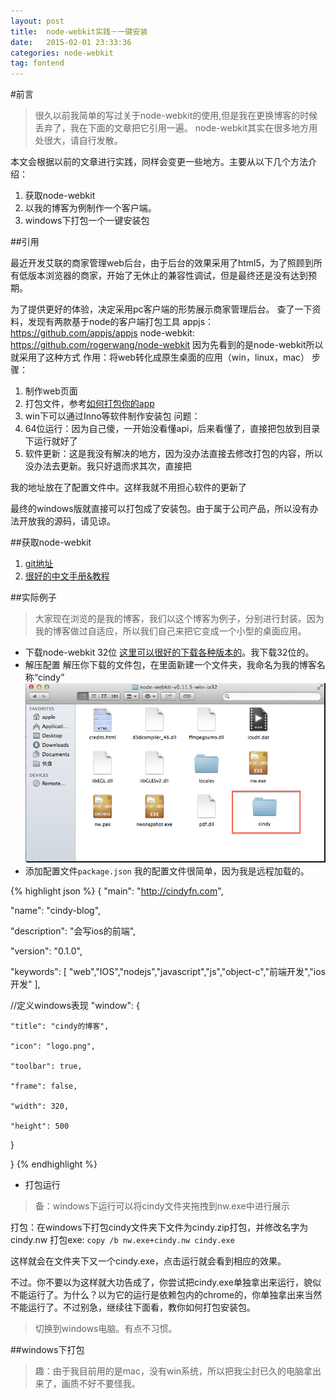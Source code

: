 ```yaml
---
layout: post
title:  node-webkit实践－一键安装
date:   2015-02-01 23:33:36
categories: node-webkit
tag: fontend
---
```


#前言
 >很久以前我简单的写过关于node-webkit的使用,但是我在更换博客的时候丢弃了，我在下面的文章把它引用一遍。
 >node-webkit其实在很多地方用处很大，请自行发散。

本文会根据以前的文章进行实践，同样会变更一些地方。主要从以下几个方法介绍：
 1. 获取node-webkit
 1. 以我的博客为例制作一个客户端。
 1. windows下打包一个一键安装包

##引用

最近开发艾联的商家管理web后台，由于后台的效果采用了html5，为了照顾到所有低版本浏览器的商家，开始了无休止的兼容性调试，但是最终还是没有达到预期。

为了提供更好的体验，决定采用pc客户端的形势展示商家管理后台。
查了一下资料，发现有两款基于node的客户端打包工具
appjs：https://github.com/appjs/appjs
node-webkit: https://github.com/rogerwang/node-webkit
因为先看到的是node-webkit所以就采用了这种方式
作用：将web转化成原生桌面的应用（win，linux，mac）
步骤：
 1. 制作web页面
 1. 打包文件，参考[如何打包你的app](https://github.com/rogerwang/node-webkit/wiki/How-to-package-and-distribute-your-apps)
 1. win下可以通过Inno等软件制作安装包
问题：
 1. 64位运行：因为自己傻，一开始没看懂api，后来看懂了，直接把包放到目录下运行就好了
 1. 软件更新：这是我没有解决的地方，因为没办法直接去修改打包的内容，所以没办法去更新。我只好退而求其次，直接把

 我的地址放在了配置文件中。这样我就不用担心软件的更新了

最终的windows版就直接可以打包成了安装包。由于属于公司产品，所以没有办法开放我的源码，请见谅。

##获取node-webkit

 1. [git地址](https://github.com/rogerwang/node-webkit)
 1. [很好的中文手册&教程](http://www.cnblogs.com/xuanhun/tag/node-webkit/)


##实际例子

 >大家现在浏览的是我的博客，我们以这个博客为例子，分别进行封装。因为我的博客做过自适应，所以我们自己来把它变成一个小型的桌面应用。

 * 下载node-webkit 32位
[这里可以很好的下载各种版本的](https://github.com/rogerwang/node-webkit/#downloads)。我下载32位的。
 * 解压配置
解压你下载的文件包，在里面新建一个文件夹，我命名为我的博客名称“cindy”
![软件包图片](/images/post/node-webkit/image1.png)
 * 添加配置文件`package.json`
 我的配置文件很简单，因为我是远程加载的。

 {% highlight json %}
	{
  "main": "http://cindyfn.com",

  "name": "cindy-blog",

  "description": "会写ios的前端",

  "version": "0.1.0",

  "keywords": [ "web","IOS","nodejs","javascript","js","object-c","前端开发","ios开发" ],

  //定义windows表现
  "window": {

    "title": "cindy的博客",

    "icon": "logo.png",

    "toolbar": true,

    "frame": false,

    "width": 320,

    "height": 500

  }

}
 {% endhighlight %}

 * 打包运行
 >备：windows下运行可以将cindy文件夹拖拽到nw.exe中进行展示

 打包：在windows下打包cindy文件夹下文件为cindy.zip打包，并修改名字为cindy.nw
 打包exe: `copy /b nw.exe+cindy.nw cindy.exe`

 这样就会在文件夹下又一个cindy.exe，点击运行就会看到相应的效果。

 不过。你不要以为这样就大功告成了，你尝试把cindy.exe单独拿出来运行，貌似不能运行了。为什么？以为它的运行是依赖包内的chrome的，你单独拿出来当然不能运行了。不过别急，继续往下面看，教你如何打包安装包。

 > 切换到windows电脑。有点不习惯。






##windows下打包

 >趣：由于我目前用的是mac，没有win系统，所以把我尘封已久的电脑拿出来了，画质不好不要怪我。













